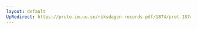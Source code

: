 ```yaml
---
layout: default
UpRedirect: https://pruto.im.uu.se/riksdagen-records-pdf/1874/prot-1874--ak--117/prot-1874--ak--117_002.pdf
---
```

